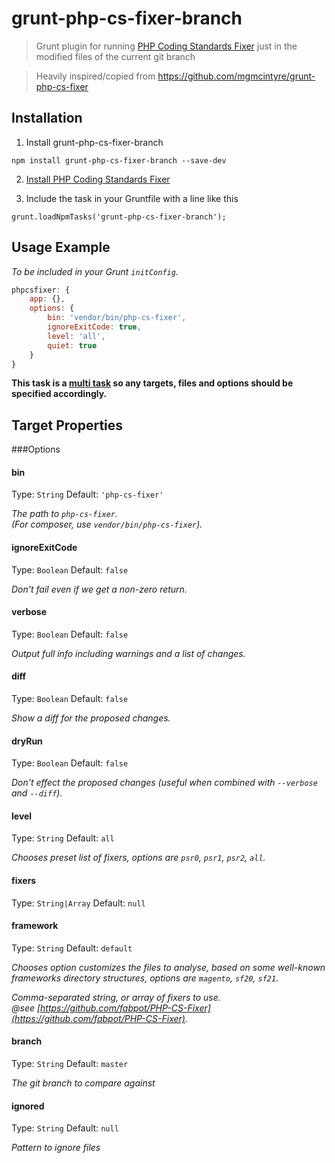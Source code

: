 # grunt-php-cs-fixer-branch

> Grunt plugin for running [PHP Coding Standards Fixer](https://github.com/fabpot/PHP-CS-Fixer) just in 
the modified files of the current git branch

> Heavily inspired/copied from https://github.com/mgmcintyre/grunt-php-cs-fixer

## Installation

1. Install grunt-php-cs-fixer-branch
```
npm install grunt-php-cs-fixer-branch --save-dev
```

2. [Install PHP Coding Standards Fixer](https://github.com/fabpot/PHP-CS-Fixer)

3. Include the task in your Gruntfile with a line like this
```
grunt.loadNpmTasks('grunt-php-cs-fixer-branch');
```

## Usage Example

_To be included in your Grunt `initConfig`._

```js
phpcsfixer: {
	app: {},
	options: {
		bin: 'vendor/bin/php-cs-fixer',
		ignoreExitCode: true,
		level: 'all',
		quiet: true
	}
}
```

__This task is a [multi task][] so any targets, files and options should be specified accordingly.__

[multi task]: http://gruntjs.com/creating-tasks#multi-tasks

## Target Properties

###Options

#### bin
Type: `String`  Default: `'php-cs-fixer'`

_The path to `php-cs-fixer`._  
_(For composer, use `vendor/bin/php-cs-fixer`)._

#### ignoreExitCode
Type: `Boolean` Default: `false`

_Don't fail even if we get a non-zero return._

#### verbose
Type: `Boolean` Default: `false`

_Output full info including warnings and a list of changes._

#### diff
Type: `Boolean` Default: `false`

_Show a diff for the proposed changes._

#### dryRun
Type: `Boolean` Default: `false`

_Don't effect the proposed changes (useful when combined with `--verbose` and `--diff`)._

#### level
Type: `String` Default: `all`

_Chooses preset list of fixers, options are `psr0`, `psr1`, `psr2`, `all`._

#### fixers
Type: `String|Array` Default: `null`

#### framework
Type: `String` Default: `default`

_Chooses option customizes the files to analyse, based on some well-known frameworks directory structures, options are `magento`, `sf20`, `sf21`._

_Comma-separated string, or array of fixers to use._  
_@see [https://github.com/fabpot/PHP-CS-Fixer](https://github.com/fabpot/PHP-CS-Fixer)._

#### branch
Type: `String` Default: `master`

_The git branch to compare against_


#### ignored
Type: `String` Default: `null`

_Pattern to ignore files_
